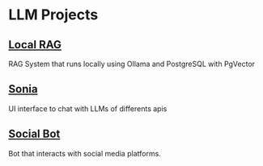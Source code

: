 # LLM Projects

## [Local RAG](local-rag/README.md)

RAG System that runs locally using Ollama and PostgreSQL with PgVector

## [Sonia](sonia/README.md)

UI interface to chat with LLMs of differents apis

## [Social Bot](social-bot/README.md)

Bot that interacts with social media platforms.